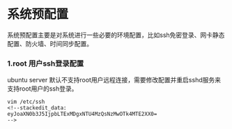 # 系统预配置
系统预配置主要是对系统进行一些必要的环境配置，比如ssh免密登录、网卡静态配置、防火墙、时间同步配置。
### 1.root 用户ssh登录配置
ubuntu server 默认不支持root用户远程连接，需要修改配置并重启sshd服务来支持root用户的ssh登录。
```
vim /etc/ssh
<!--stackedit_data:
eyJoaXN0b3J5IjpbLTExMDgxNTU4MzQsNzMwOTk4MTE2XX0=
-->